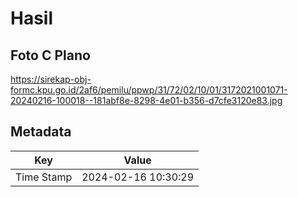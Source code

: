 # Hasil

## Foto C Plano

https://sirekap-obj-formc.kpu.go.id/2af6/pemilu/ppwp/31/72/02/10/01/3172021001071-20240216-100018--181abf8e-8298-4e01-b356-d7cfe3120e83.jpg


## Metadata

| Key        | Value               |
| ---------- | ------------------- |
| Time Stamp | 2024-02-16 10:30:29 |



